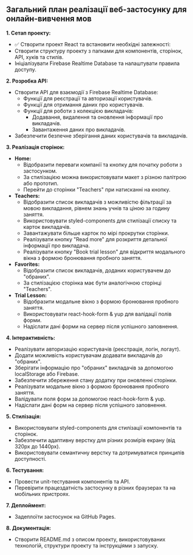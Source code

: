 ## Загальний план реалізації веб-застосунку для онлайн-вивчення мов

**1. Сетап проекту:**

- ✅ Створити проект React та встановити необхідні залежності:
- Створити структуру проекту з папками для компонентів, сторінок, API, хуків та стилів.
- Ініціалізувати Firebase Realtime Database та налаштувати правила доступу.

**2. Розробка API:**

- Створити API для взаємодії з Firebase Realtime Database:
  - Функції для реєстрації та авторизації користувачів.
  - Функції для отримання даних про користувачів.
  - Функції для роботи з колекцією викладачів:
    - Додавання, видалення та оновлення інформації про викладачів.
    - Завантаження даних про викладачів.
- Забезпечити безпечне зберігання даних користувачів та викладачів.

**3. Реалізація сторінок:**

- **Home:**
  - Відобразити переваги компанії та кнопку для початку роботи з застосунком.
  - За стилізацією можна використовувати макет з різною палітрою або прототип.
  - Перейти до сторінки "Teachers" при натисканні на кнопку.
- **Teachers:**
  - Відобразити список викладачів з можливістю фільтрації за мовою викладання, рівнем знань учнів та ціною за годину заняття.
  - Використовувати styled-components для стилізації списку та карток викладачів.
  - Завантажувати більше карток по мірі прокрутки сторінки.
  - Реалізувати кнопку "Read more" для розкриття детальної інформації про викладача.
  - Реалізувати кнопку "Book trial lesson" для відкриття модального вікна з формою бронювання пробного заняття.
- **Favorites:**
  - Відобразити список викладачів, доданих користувачем до "обраних".
  - За стилізацією сторінка має бути аналогічною сторінці "Teachers".
- **Trial Lesson:**
  - Відобразити модальне вікно з формою бронювання пробного заняття.
  - Використовувати react-hook-form & yup для валідації полів форми.
  - Надіслати дані форми на сервер після успішного заповнення.

**4. Інтерактивність:**

- Реалізувати авторизацію користувачів (реєстрація, логін, логаут).
- Додати можливість користувачам додавати викладачів до "обраних".
- Зберігати інформацію про "обраних" викладачів за допомогою localStorage або Firebase.
- Забезпечити збереження стану додатку при оновленні сторінки.
- Реалізувати модальне вікно з формою бронювання пробного заняття.
- Валідувати поля форм за допомогою react-hook-form & yup.
- Надіслати дані форм на сервер після успішного заповнення.

**5. Стилізація:**

- Використовувати styled-components для стилізації компонентів та сторінок.
- Забезпечити адаптивну верстку для різних розмірів екрану (від 320px до 1440px).
- Використовувати семантичну верстку та дотримуватися принципів доступності.

**6. Тестування:**

- Провести unit-тестування компонентів та API.
- Перевірити працездатність застосунку в різних браузерах та на мобільних пристроях.

**7. Деплоймент:**

- Задеплоїти застосунок на GitHub Pages.

**8. Документація:**

- Створити README.md з описом проекту, використовуваних технологій, структури проекту та інструкціями з запуску.
